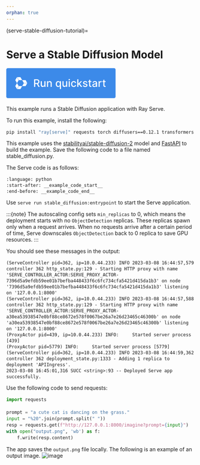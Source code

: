 ```yaml
---
orphan: true
---
```


(serve-stable-diffusion-tutorial)=

# Serve a Stable Diffusion Model

<a href="https://www.anyscale.com/ray-on-anyscale?utm_source=ray_docs&utm_medium=docs&utm_campaign=ray-serve-stable-diffusion-quickstart&redirectTo=/v2/template-preview/serve-stable-diffusion-v2">
    <img src="../../_static/img/run-quickstart-anyscale.svg" alt="try-anyscale-quickstart-ray-serve-stable-diffusion-quickstart">
</a>
<br></br>
This example runs a Stable Diffusion application with Ray Serve.

To run this example, install the following:

```bash
pip install "ray[serve]" requests torch diffusers==0.12.1 transformers
```

This example uses the [stabilityai/stable-diffusion-2](https://huggingface.co/stabilityai/stable-diffusion-2) model and [FastAPI](https://fastapi.tiangolo.com/) to build the example. Save the following code to a file named stable_diffusion.py. 

The Serve code is as follows:
```{literalinclude} ../doc_code/stable_diffusion.py
:language: python
:start-after: __example_code_start__
:end-before: __example_code_end__
```

Use `serve run stable_diffusion:entrypoint` to start the Serve application.

:::{note}
The autoscaling config sets `min_replicas` to 0, which means the deployment starts with no `ObjectDetection` replicas. These replicas spawn only when a request arrives. When no requests arrive after a certain period of time, Serve downscales `ObjectDetection` back to 0 replica to save GPU resources.
:::

You should see these messages in the output:
```text
(ServeController pid=362, ip=10.0.44.233) INFO 2023-03-08 16:44:57,579 controller 362 http_state.py:129 - Starting HTTP proxy with name 'SERVE_CONTROLLER_ACTOR:SERVE_PROXY_ACTOR-7396d5a9efdb59ee01b7befba448433f6c6fc734cfa5421d415da1b3' on node '7396d5a9efdb59ee01b7befba448433f6c6fc734cfa5421d415da1b3' listening on '127.0.0.1:8000'
(ServeController pid=362, ip=10.0.44.233) INFO 2023-03-08 16:44:57,588 controller 362 http_state.py:129 - Starting HTTP proxy with name 'SERVE_CONTROLLER_ACTOR:SERVE_PROXY_ACTOR-a30ea53938547e0bf88ce8672e578f0067be26a7e26d23465c46300b' on node 'a30ea53938547e0bf88ce8672e578f0067be26a7e26d23465c46300b' listening on '127.0.0.1:8000'
(ProxyActor pid=439, ip=10.0.44.233) INFO:     Started server process [439]
(ProxyActor pid=5779) INFO:     Started server process [5779]
(ServeController pid=362, ip=10.0.44.233) INFO 2023-03-08 16:44:59,362 controller 362 deployment_state.py:1333 - Adding 1 replica to deployment 'APIIngress'.
2023-03-08 16:45:01,316 SUCC <string>:93 -- Deployed Serve app successfully.
```

Use the following code to send requests:
```python
import requests

prompt = "a cute cat is dancing on the grass."
input = "%20".join(prompt.split(" "))
resp = requests.get(f"http://127.0.0.1:8000/imagine?prompt={input}")
with open("output.png", 'wb') as f:
    f.write(resp.content)
```
The app saves the `output.png` file locally. The following is an example of an output image.
![image](https://raw.githubusercontent.com/ray-project/images/master/docs/serve/stable_diffusion_output.png)
